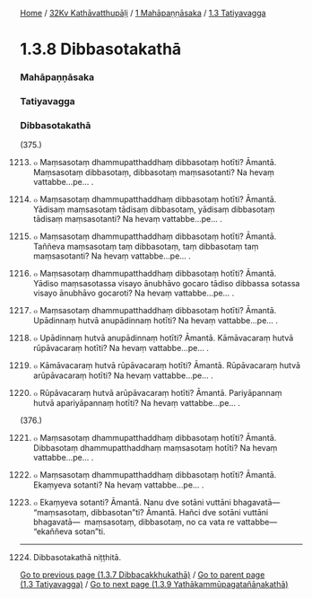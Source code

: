 
[Home](/) / [32Kv Kathāvatthupāḷi](/tipitaka/32Kv.md) / [1 Mahāpaṇṇāsaka](/tipitaka/32Kv/1.md) / [1.3 Tatiyavagga](/tipitaka/32Kv/1/1.3.md)

# 1.3.8 Dibbasotakathā

### Mahāpaṇṇāsaka

### Tatiyavagga

### Dibbasotakathā

(375.)

1213. ๐ Maṃsasotaṃ dhammupatthaddhaṃ dibbasotaṃ hotīti? Āmantā. Maṃsasotaṃ dibbasotaṃ, dibbasotaṃ maṃsasotanti? Na hevaṃ vattabbe…pe… .

1214. ๐ Maṃsasotaṃ dhammupatthaddhaṃ dibbasotaṃ hotīti? Āmantā. Yādisaṃ maṃsasotaṃ tādisaṃ dibbasotaṃ, yādisaṃ dibbasotaṃ tādisaṃ maṃsasotanti? Na hevaṃ vattabbe…pe… .

1215. ๐ Maṃsasotaṃ dhammupatthaddhaṃ dibbasotaṃ hotīti? Āmantā. Taññeva maṃsasotaṃ taṃ dibbasotaṃ, taṃ dibbasotaṃ taṃ maṃsasotanti? Na hevaṃ vattabbe…pe… .

1216. ๐ Maṃsasotaṃ dhammupatthaddhaṃ dibbasotaṃ hotīti? Āmantā. Yādiso maṃsasotassa visayo ānubhāvo gocaro tādiso dibbassa sotassa visayo ānubhāvo gocaroti? Na hevaṃ vattabbe…pe… .

1217. ๐ Maṃsasotaṃ dhammupatthaddhaṃ dibbasotaṃ hotīti? Āmantā. Upādinnaṃ hutvā anupādinnaṃ hotīti? Na hevaṃ vattabbe…pe… .

1218. ๐ Upādinnaṃ hutvā anupādinnaṃ hotīti? Āmantā. Kāmāvacaraṃ hutvā rūpāvacaraṃ hotīti? Na hevaṃ vattabbe…pe… .

1219. ๐ Kāmāvacaraṃ hutvā rūpāvacaraṃ hotīti? Āmantā. Rūpāvacaraṃ hutvā arūpāvacaraṃ hotīti? Na hevaṃ vattabbe…pe… .

1220. ๐ Rūpāvacaraṃ hutvā arūpāvacaraṃ hotīti? Āmantā. Pariyāpannaṃ hutvā apariyāpannaṃ hotīti? Na hevaṃ vattabbe…pe… .

(376.)

1221. ๐ Maṃsasotaṃ dhammupatthaddhaṃ dibbasotaṃ hotīti? Āmantā. Dibbasotaṃ dhammupatthaddhaṃ maṃsasotaṃ hotīti? Na hevaṃ vattabbe…pe… .

1222. ๐ Maṃsasotaṃ dhammupatthaddhaṃ dibbasotaṃ hotīti? Āmantā. Ekaṃyeva sotanti? Na hevaṃ vattabbe…pe… .

1223. ๐ Ekaṃyeva sotanti? Āmantā. Nanu dve sotāni vuttāni bhagavatā—  “maṃsasotaṃ, dibbasotan”ti? Āmantā. Hañci dve sotāni vuttāni bhagavatā—  maṃsasotaṃ, dibbasotaṃ, no ca vata re vattabbe—  “ekaññeva sotan”ti.

---

1224. Dibbasotakathā niṭṭhitā.



[Go to previous page (1.3.7 Dibbacakkhukathā)](/tipitaka/32Kv/1/1.3/1.3.7.md) / [Go to parent page (1.3 Tatiyavagga)](/tipitaka/32Kv/1/1.3.md) / [Go to next page (1.3.9 Yathākammūpagatañāṇakathā)](/tipitaka/32Kv/1/1.3/1.3.9.md)


